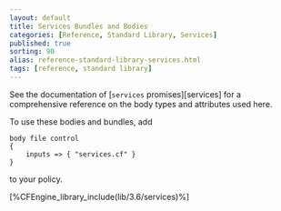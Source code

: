 ```yaml
---
layout: default
title: Services Bundles and Bodies
categories: [Reference, Standard Library, Services]
published: true
sorting: 90
alias: reference-standard-library-services.html
tags: [reference, standard library]
---
```


See the documentation of [`services` promises][services] for a
comprehensive reference on the body types and attributes used here.

To use these bodies and bundles, add

```cf3
body file control
{
	inputs => { "services.cf" }
}
```

to your policy.


[%CFEngine_library_include(lib/3.6/services)%]

